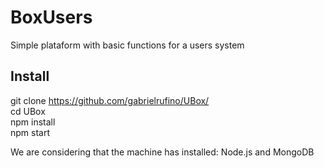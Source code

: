 # BoxUsers

Simple plataform with basic functions for a users system

## Install

git clone https://github.com/gabrielrufino/UBox/<br>
cd UBox<br>
npm install<br>
npm start

We are considering that the machine has installed: Node.js and MongoDB
